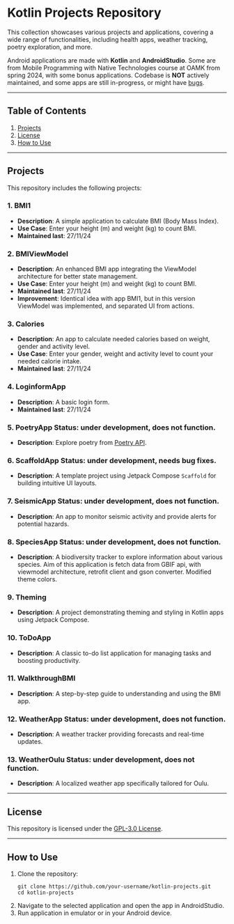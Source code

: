# Kotlin Projects Repository

This collection showcases various projects and applications, covering a wide range of functionalities, including health apps, weather tracking, poetry exploration, and more.

Android applications are made with **Kotlin** and **AndroidStudio**. Some are from Mobile Programming with Native Technologies course at OAMK from spring 2024, with some bonus applications. Codebase is **NOT** actively maintained, and some apps are still in-progress, or might have <ins>bugs</ins>.

---

## Table of Contents
1. [Projects](#projects)
2. [License](#license)
3. [How to Use](#how-to-use)

---

## Projects

This repository includes the following projects:

### 1. **BMI1**
   - **Description**: A simple application to calculate BMI (Body Mass Index).
   - **Use Case**: Enter your height (m) and weight (kg) to count BMI.
   - **Maintained last**: 27/11/24

### 2. **BMIViewModel**
   - **Description**: An enhanced BMI app integrating the ViewModel architecture for better state management.
   - **Use Case**: Enter your height (m) and weight (kg) to count BMI.
   - **Maintained last**: 27/11/24
   - **Improvement**: Identical idea with app BMI1, but in this version ViewModel was implemented, and separated UI from actions.

### 3. **Calories**
   - **Description**: An app to calculate needed calories based on weight, gender and activity level.
   - **Use Case**: Enter your gender, weight and activity level to count your needed calorie intake.
   - **Maintained last**: 27/11/24

### 4. **LoginformApp**
   - **Description**: A basic login form.
   - **Maintained last**: 27/11/24

### 5. **PoetryApp** Status: under development, does not function.
   - **Description**: Explore poetry from [Poetry API](https://poetrydb.org/index.html).

### 6. **ScaffoldApp** Status: under development, needs bug fixes.
   - **Description**: A template project using Jetpack Compose `Scaffold` for building intuitive UI layouts.

### 7. **SeismicApp** Status: under development, does not function.
   - **Description**: An app to monitor seismic activity and provide alerts for potential hazards.

### 8. **SpeciesApp** Status: under development, does not function.
   - **Description**: A biodiversity tracker to explore information about various species. Aim of this application is fetch data from GBIF api, with viewmodel architecture, retrofit client and gson converter. Modified theme colors.

### 9. **Theming**
   - **Description**: A project demonstrating theming and styling in Kotlin apps using Jetpack Compose.

### 10. **ToDoApp**
   - **Description**: A classic to-do list application for managing tasks and boosting productivity.

### 11. **WalkthroughBMI**
   - **Description**: A step-by-step guide to understanding and using the BMI app.

### 12. **WeatherApp** Status: under development, does not function.
   - **Description**: A weather tracker providing forecasts and real-time updates.

### 13. **WeatherOulu** Status: under development, does not function.
   - **Description**: A localized weather app specifically tailored for Oulu.

---

## License

This repository is licensed under the [GPL-3.0 License](./LICENSE).

---

## How to Use

1. Clone the repository:
   ```
   git clone https://github.com/your-username/kotlin-projects.git
   cd kotlin-projects
   ```
2. Navigate to the selected application and open the app in AndroidStudio.
3. Run application in emulator or in your Android device.
